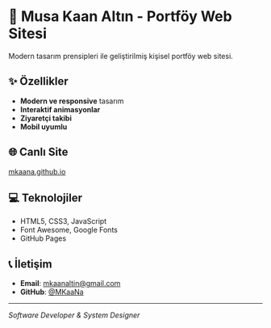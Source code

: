 # 🚀 Musa Kaan Altın - Portföy Web Sitesi

Modern tasarım prensipleri ile geliştirilmiş kişisel portföy web sitesi.

## ✨ Özellikler

- **Modern ve responsive** tasarım
- **Interaktif animasyonlar**
- **Ziyaretçi takibi**
- **Mobil uyumlu**

## 🌐 Canlı Site

[mkaana.github.io](https://mkaana.github.io)

## 💻 Teknolojiler

- HTML5, CSS3, JavaScript
- Font Awesome, Google Fonts
- GitHub Pages

## 📞 İletişim

- **Email**: mkaanaltin@gmail.com
- **GitHub**: [@MKaaNa](https://github.com/MKaaNa)

---

*Software Developer & System Designer*